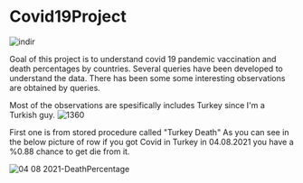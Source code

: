 # Covid19Project

![indir](https://user-images.githubusercontent.com/52802861/128412536-d0056fd4-a23d-4684-8c8c-241e1da9b41c.jpg)

Goal of this project is to understand covid 19 pandemic vaccination and death percentages by countries. Several queries have been developed to understand the data. There has been some some interesting observations are obtained by queries. 

Most of the observations are spesifically includes Turkey since I'm a Turkish guy. ![1360](https://user-images.githubusercontent.com/52802861/128416453-64f3047c-1a06-451c-8c36-9f531b7611d8.png)

First one is from stored procedure called "Turkey Death" As you can see in the below picture of row if you got Covid in Turkey in 04.08.2021 you have a %0.88 chance to get die from it.

![04 08 2021-DeathPercentage](https://user-images.githubusercontent.com/52802861/128416761-d026eab1-92d8-4275-8d2c-f9d06240e04e.png)



